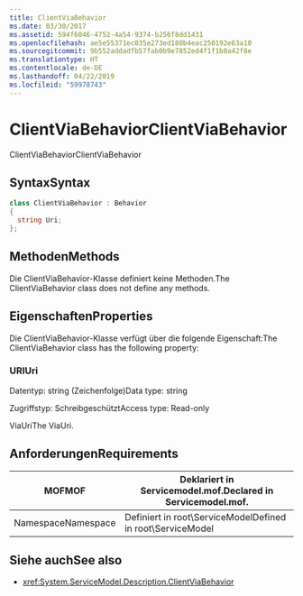 ```yaml
---
title: ClientViaBehavior
ms.date: 03/30/2017
ms.assetid: 594f6046-4752-4a54-9374-b256f8dd1431
ms.openlocfilehash: ae5e55371ec035e273ed180b4eac250192e63a10
ms.sourcegitcommit: 9b552addadfb57fab0b9e7852ed4f1f1b8a42f8e
ms.translationtype: HT
ms.contentlocale: de-DE
ms.lasthandoff: 04/22/2019
ms.locfileid: "59978743"
---
```

# <a name="clientviabehavior"></a><span data-ttu-id="54766-102">ClientViaBehavior</span><span class="sxs-lookup"><span data-stu-id="54766-102">ClientViaBehavior</span></span>
<span data-ttu-id="54766-103">ClientViaBehavior</span><span class="sxs-lookup"><span data-stu-id="54766-103">ClientViaBehavior</span></span>  
  
## <a name="syntax"></a><span data-ttu-id="54766-104">Syntax</span><span class="sxs-lookup"><span data-stu-id="54766-104">Syntax</span></span>  
  
```csharp
class ClientViaBehavior : Behavior  
{  
  string Uri;  
};  
```  
  
## <a name="methods"></a><span data-ttu-id="54766-105">Methoden</span><span class="sxs-lookup"><span data-stu-id="54766-105">Methods</span></span>  
 <span data-ttu-id="54766-106">Die ClientViaBehavior-Klasse definiert keine Methoden.</span><span class="sxs-lookup"><span data-stu-id="54766-106">The ClientViaBehavior class does not define any methods.</span></span>  
  
## <a name="properties"></a><span data-ttu-id="54766-107">Eigenschaften</span><span class="sxs-lookup"><span data-stu-id="54766-107">Properties</span></span>  
 <span data-ttu-id="54766-108">Die ClientViaBehavior-Klasse verfügt über die folgende Eigenschaft:</span><span class="sxs-lookup"><span data-stu-id="54766-108">The ClientViaBehavior class has the following property:</span></span>  
  
### <a name="uri"></a><span data-ttu-id="54766-109">URI</span><span class="sxs-lookup"><span data-stu-id="54766-109">Uri</span></span>  
 <span data-ttu-id="54766-110">Datentyp: string (Zeichenfolge)</span><span class="sxs-lookup"><span data-stu-id="54766-110">Data type: string</span></span>  
  
 <span data-ttu-id="54766-111">Zugriffstyp: Schreibgeschützt</span><span class="sxs-lookup"><span data-stu-id="54766-111">Access type: Read-only</span></span>  
  
 <span data-ttu-id="54766-112">ViaUri</span><span class="sxs-lookup"><span data-stu-id="54766-112">The ViaUri.</span></span>  
  
## <a name="requirements"></a><span data-ttu-id="54766-113">Anforderungen</span><span class="sxs-lookup"><span data-stu-id="54766-113">Requirements</span></span>  
  
|<span data-ttu-id="54766-114">MOF</span><span class="sxs-lookup"><span data-stu-id="54766-114">MOF</span></span>|<span data-ttu-id="54766-115">Deklariert in Servicemodel.mof.</span><span class="sxs-lookup"><span data-stu-id="54766-115">Declared in Servicemodel.mof.</span></span>|  
|---------|-----------------------------------|  
|<span data-ttu-id="54766-116">Namespace</span><span class="sxs-lookup"><span data-stu-id="54766-116">Namespace</span></span>|<span data-ttu-id="54766-117">Definiert in root\ServiceModel</span><span class="sxs-lookup"><span data-stu-id="54766-117">Defined in root\ServiceModel</span></span>|  
  
## <a name="see-also"></a><span data-ttu-id="54766-118">Siehe auch</span><span class="sxs-lookup"><span data-stu-id="54766-118">See also</span></span>

- <xref:System.ServiceModel.Description.ClientViaBehavior>
